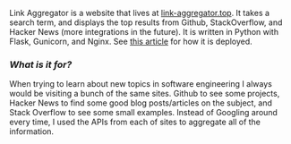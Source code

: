 Link Aggregator is a website that lives at [link-aggregator.top](http://link-aggregator.top). It takes a search term, and displays the top results from Github, StackOverflow, and Hacker News (more integrations in the future). It is written in Python with Flask, Gunicorn, and Nginx. See [this article](http://connormurray.me/Deploying-Python/) for how it is deployed.

### _What is it for?_
When trying to learn about new topics in software engineering I always would be visiting a bunch of the same sites. Github to see some projects, Hacker News to find some good blog posts/articles on the subject, and Stack Overflow to see some small examples. Instead of Googling around every time, I used the APIs from each of sites to aggregate all of the information.
